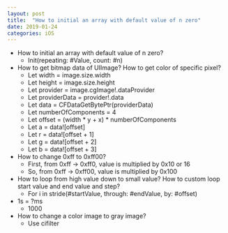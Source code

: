 ```yaml
---
layout: post
title:  "How to initial an array with default value of n zero"
date: 2019-01-24
categories: iOS
---
```

* How to initial an array with default value of n zero?
	* Init(repeating: #Value, count: #n)
* How to get bitmap data of UIImage? How to get color of specific pixel?
	* Let width = image.size.width
	* Let height = image.size.height
	* Let provider = image.cgImage!.dataProvider
	* Let providerData = provider!.data
	* Let data = CFDataGetBytePtr(providerData)
	* Let numberOfComponents = 4
	* Let offset = (width * y + x) * numberOfComponents
	* Let a = data![offset]
	* Let r = data![offset + 1]
	* Let g = data![offset + 2]
	* Let b = data![offset + 3]
* How to change 0xff to 0xff00?
	* First, from 0xff -> 0xff0, value is multiplied by 0x10 or 16
	* So, from 0xff -> 0xff00, value is multiplied by 0x100
* How to loop from high value down to small value? How to custom loop start value and end value and step?
	* For i in stride(#startValue, through: #endValue, by: #offset)
* 1s = ?ms
	* 1000
* How to change a color image to gray image?
	* Use cifilter
